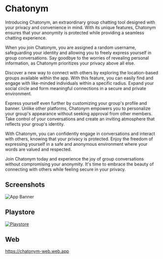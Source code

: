 
# Chatonym

Introducing Chatonym, an extraordinary group chatting tool designed with your privacy and convenience in mind. With its unique features, Chatonym ensures that your anonymity is protected while providing a seamless chatting experience.

When you join Chatonym, you are assigned a random username, safeguarding your identity and allowing you to freely express yourself in group conversations. Say goodbye to the worries of revealing personal information, as Chatonym prioritizes your privacy above all else.

Discover a new way to connect with others by exploring the location-based groups available within the app. With this feature, you can easily find and engage with like-minded individuals within a specific radius. Expand your social circle and form meaningful connections in a secure and private environment.

Express yourself even further by customizing your group's profile and banner. Unlike other platforms, Chatonym empowers you to personalize your group's appearance without seeking approval from other members. Take control of your conversations and create an inviting atmosphere that reflects your group's identity.

With Chatonym, you can confidently engage in conversations and interact with others, knowing that your privacy is protected. Enjoy the freedom of expressing yourself in a safe and anonymous environment where your words are valued and respected.

Join Chatonym today and experience the joy of group conversations without compromising your anonymity. It's time to embrace the beauty of connecting with others while feeling secure in your privacy.

## Screenshots

![App Banner](https://user-images.githubusercontent.com/96918109/254638330-23ee57ab-82cc-4bf2-a66c-7ddfd8b4fb36.png)

## Playstore
[![Playstore](https://www.freepnglogos.com/uploads/play-store-logo-png/play-store-logo-nisi-filters-australia-11.png)](https://play.google.com/store/apps/details?id=com.app.chatonym&hl=en-IN)
## Web
https://chatonym-web.web.app
